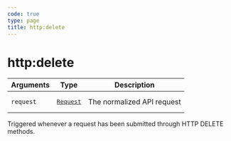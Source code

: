 ```yaml
---
code: true
type: page
title: http:delete
---
```


# http:delete

<SinceBadge version="1.2.0" />

| Arguments | Type                                                           | Description                |
| --------- | -------------------------------------------------------------- | -------------------------- |
| `request` | <pre><a href=/core/1/plugins/constructors/request>Request</a></pre> | The normalized API request |

Triggered whenever a request has been submitted through HTTP DELETE methods.
